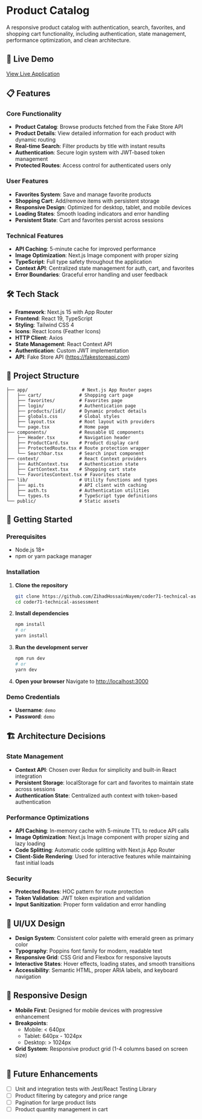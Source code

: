 # Product Catalog

A responsive product catalog with authentication, search, favorites, and shopping cart functionality, including authentication, state management, performance optimization, and clean architecture.

## 🚀 Live Demo

[View Live Application](https://coder71-technical-assessment.vercel.app)

## 📋 Features

### Core Functionality

-   **Product Catalog**: Browse products fetched from the Fake Store API
-   **Product Details**: View detailed information for each product with dynamic routing
-   **Real-time Search**: Filter products by title with instant results
-   **Authentication**: Secure login system with JWT-based token management
-   **Protected Routes**: Access control for authenticated users only

### User Features

-   **Favorites System**: Save and manage favorite products
-   **Shopping Cart**: Add/remove items with persistent storage
-   **Responsive Design**: Optimized for desktop, tablet, and mobile devices
-   **Loading States**: Smooth loading indicators and error handling
-   **Persistent State**: Cart and favorites persist across sessions

### Technical Features

-   **API Caching**: 5-minute cache for improved performance
-   **Image Optimization**: Next.js Image component with proper sizing
-   **TypeScript**: Full type safety throughout the application
-   **Context API**: Centralized state management for auth, cart, and favorites
-   **Error Boundaries**: Graceful error handling and user feedback

## 🛠 Tech Stack

-   **Framework**: Next.js 15 with App Router
-   **Frontend**: React 19, TypeScript
-   **Styling**: Tailwind CSS 4
-   **Icons**: React Icons (Feather Icons)
-   **HTTP Client**: Axios
-   **State Management**: React Context API
-   **Authentication**: Custom JWT implementation
-   **API**: Fake Store API (https://fakestoreapi.com)

## 📁 Project Structure

```
├── app/                    # Next.js App Router pages
│   ├── cart/              # Shopping cart page
│   ├── favorites/         # Favorites page
│   ├── login/             # Authentication page
│   ├── products/[id]/     # Dynamic product details
│   ├── globals.css        # Global styles
│   ├── layout.tsx         # Root layout with providers
│   └── page.tsx           # Home page
├── components/            # Reusable UI components
│   ├── Header.tsx         # Navigation header
│   ├── ProductCard.tsx    # Product display card
│   ├── ProtectedRoute.tsx # Route protection wrapper
│   └── Searchbar.tsx      # Search input component
├── context/               # React Context providers
│   ├── AuthContext.tsx    # Authentication state
│   ├── CartContext.tsx    # Shopping cart state
│   └── FavoritesContext.tsx # Favorites state
├── lib/                   # Utility functions and types
│   ├── api.ts             # API client with caching
│   ├── auth.ts            # Authentication utilities
│   └── types.ts           # TypeScript type definitions
└── public/                # Static assets
```

## 🚀 Getting Started

### Prerequisites

-   Node.js 18+
-   npm or yarn package manager

### Installation

1. **Clone the repository**

    ```bash
    git clone https://github.com/ZihadHossainNayem/coder71-technical-assessment.git
    cd coder71-technical-assessment
    ```

2. **Install dependencies**

    ```bash
    npm install
    # or
    yarn install
    ```

3. **Run the development server**

    ```bash
    npm run dev
    # or
    yarn dev
    ```

4. **Open your browser**
   Navigate to [http://localhost:3000](http://localhost:3000)

### Demo Credentials

-   **Username**: `demo`
-   **Password**: `demo`

## 🏗 Architecture Decisions

### State Management

-   **Context API**: Chosen over Redux for simplicity and built-in React integration
-   **Persistent Storage**: localStorage for cart and favorites to maintain state across sessions
-   **Authentication State**: Centralized auth context with token-based authentication

### Performance Optimizations

-   **API Caching**: In-memory cache with 5-minute TTL to reduce API calls
-   **Image Optimization**: Next.js Image component with proper sizing and lazy loading
-   **Code Splitting**: Automatic code splitting with Next.js App Router
-   **Client-Side Rendering**: Used for interactive features while maintaining fast initial loads

### Security

-   **Protected Routes**: HOC pattern for route protection
-   **Token Validation**: JWT token expiration and validation
-   **Input Sanitization**: Proper form validation and error handling

## 🎨 UI/UX Design

-   **Design System**: Consistent color palette with emerald green as primary color
-   **Typography**: Poppins font family for modern, readable text
-   **Responsive Grid**: CSS Grid and Flexbox for responsive layouts
-   **Interactive States**: Hover effects, loading states, and smooth transitions
-   **Accessibility**: Semantic HTML, proper ARIA labels, and keyboard navigation

## 📱 Responsive Design

-   **Mobile First**: Designed for mobile devices with progressive enhancement
-   **Breakpoints**:
    -   Mobile: < 640px
    -   Tablet: 640px - 1024px
    -   Desktop: > 1024px
-   **Grid System**: Responsive product grid (1-4 columns based on screen size)

## 🔄 Future Enhancements

-   [ ] Unit and integration tests with Jest/React Testing Library
-   [ ] Product filtering by category and price range
-   [ ] Pagination for large product lists
-   [ ] Product quantity management in cart
